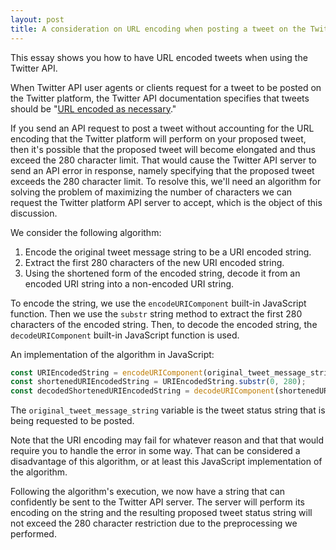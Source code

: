 ```yaml
---
layout: post
title: A consideration on URL encoding when posting a tweet on the Twitter platform
---
```


This essay shows you how to have URL encoded tweets when using the Twitter API.

When Twitter API user agents or clients request for a tweet to be posted on the Twitter platform, the Twitter API documentation specifies that tweets should be "[URL encoded as necessary](https://developer.twitter.com/en/docs/tweets/post-and-engage/api-reference/post-statuses-update)."

If you send an API request to post a tweet without accounting for the URL encoding that the Twitter platform will perform on your proposed tweet, then it's possible that the proposed tweet will become elongated and thus exceed the 280 character limit. That would cause the Twitter API server to send an API error in response, namely specifying that the proposed tweet exceeds the 280 character limit. To resolve this, we'll need an algorithm for solving the problem of maximizing the number of characters we can request the Twitter platform API server to accept, which is the object of this discussion.

We consider the following algorithm:

1. Encode the original tweet message string to be a URI encoded string.
2. Extract the first 280 characters of the new URI encoded string.
3. Using the shortened form of the encoded string, decode it from an encoded URI string into a non-encoded URI string.

To encode the string, we use the `encodeURIComponent` built-in JavaScript function. Then we use the `substr` string method to extract the first 280 characters of the encoded string. Then, to decode the encoded string, the `decodeURIComponent` built-in JavaScript function is used.

An implementation of the algorithm in JavaScript:

``` javascript
const URIEncodedString = encodeURIComponent(original_tweet_message_string);
const shortenedURIEncodedString = URIEncodedString.substr(0, 280);
const decodedShortenedURIEncodedString = decodeURIComponent(shortenedURIEncodedString);
```

The `original_tweet_message_string` variable is the tweet status string that is being requested to be posted.

Note that the URI encoding may fail for whatever reason and that that would require you to handle the error in some way. That can be considered a disadvantage of this algorithm, or at least this JavaScript implementation of the algorithm.

Following the algorithm's execution, we now have a string that can confidently be sent to the Twitter API server. The server will perform its encoding on the string and the resulting proposed tweet status string will not exceed the 280 character restriction due to the preprocessing we performed.